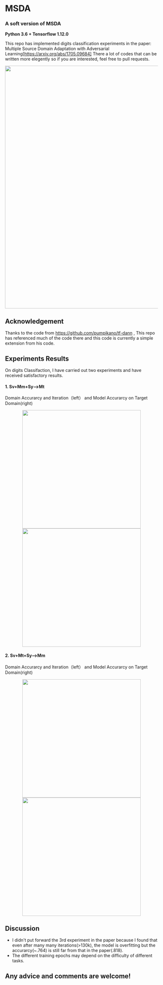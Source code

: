 # MSDA
### A soft version of MSDA

**Python 3.6 + Tensorflow 1.12.0** 

This repo has implemented digits classification experiments in the paper: Multiple Source Domain Adaptation with Adversarial Learning[https://arxiv.org/abs/1705.09684]
There a lot of codes that can be written more elegently so if you are interested, feel free to pull requests.

<center><img src="https://github.com/daoyuan98/MSDA/blob/master/images/model.png" width="800"></center>

## Acknowledgement
Thanks to the code from https://github.com/pumpikano/tf-dann , This repo has referenced much of the code there and this code is currently a simple extension from his code.

## Experiments Results
On digits Classifaction, I have carried out two experiments and have received satisfactory results. 

#### 1. Sv+Mm+Sy-->Mt
Domain Accurarcy and Iteration（left） and Model Accurarcy on Target Domain(right)
<div align="center">
    <img src="https://github.com/daoyuan98/MSDA/blob/master/images/1_d_acc.png" width="390"/><img src="https://github.com/daoyuan98/MSDA/blob/master/images/1_tar_acc.png" width="390"/>
</div>

#### 2. Sv+Mt+Sy-->Mm
Domain Accurarcy and Iteration（left） and Model Accurarcy on Target Domain(right)
<div align="center">
    <img src="https://github.com/daoyuan98/MSDA/blob/master/images/2_d_acc.png" width="390"/><img src="https://github.com/daoyuan98/MSDA/blob/master/images/2_tar_acc.png" width="390"/>
</div>

## Discussion
* I didn't put forward the 3rd experiment in the paper because I found that even after many many iterations(>130k), the model is overfitting but the accurarcy(~.764) is still far from that in the paper(.818). 
* The different training epochs may depend on the difficulty of different tasks.

## Any advice and comments are welcome!
